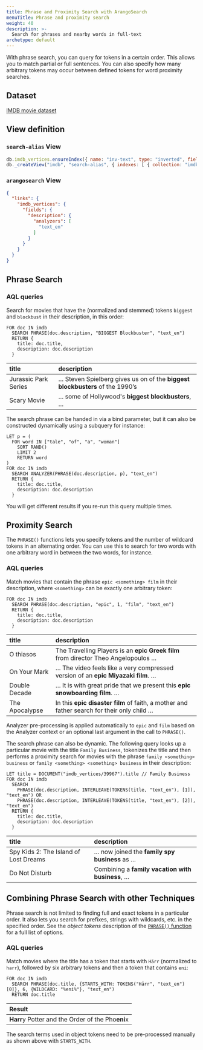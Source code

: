 ```yaml
---
title: Phrase and Proximity Search with ArangoSearch
menuTitle: Phrase and proximity search
weight: 40
description: >-
  Search for phrases and nearby words in full-text
archetype: default
---
```

With phrase search, you can query for tokens in a certain order. This allows
you to match partial or full sentences. You can also specify how many arbitrary
tokens may occur between defined tokens for word proximity searches.

## Dataset

[IMDB movie dataset](example-datasets.md#imdb-movie-dataset)

## View definition

### `search-alias` View

```js
db.imdb_vertices.ensureIndex({ name: "inv-text", type: "inverted", fields: [ { name: "description", analyzer: "text_en" } ] });
db._createView("imdb", "search-alias", { indexes: [ { collection: "imdb_vertices", index: "inv-text" } ] });
```

### `arangosearch` View

```json
{
  "links": {
    "imdb_vertices": {
      "fields": {
        "description": {
          "analyzers": [
            "text_en"
          ]
        }
      }
    }
  }
}
```

## Phrase Search

### AQL queries

Search for movies that have the (normalized and stemmed) tokens `biggest` and
`blockbust` in their description, in this order:

```aql
FOR doc IN imdb
  SEARCH PHRASE(doc.description, "BIGGEST Blockbuster", "text_en")
  RETURN {
    title: doc.title,
    description: doc.description
  }
```

| title | description |
|:------|:------------|
| Jurassic Park Series | … Steven Spielberg gives us on of the **biggest blockbusters** of the 1990’s |
| Scary Movie | … some of Hollywood's **biggest blockbusters**, …

The search phrase can be handed in via a bind parameter, but it can also be
constructed dynamically using a subquery for instance:

```aql
LET p = (
  FOR word IN ["tale", "of", "a", "woman"]
    SORT RAND()
    LIMIT 2
    RETURN word
)
FOR doc IN imdb
  SEARCH ANALYZER(PHRASE(doc.description, p), "text_en")
  RETURN {
    title: doc.title,
    description: doc.description
  }
```

You will get different results if you re-run this query multiple times.

## Proximity Search

The `PHRASE()` functions lets you specify tokens and the number of wildcard
tokens in an alternating order. You can use this to search for two words with
one arbitrary word in between the two words, for instance.

### AQL queries

Match movies that contain the phrase `epic <something> film` in their
description, where `<something>` can be exactly one arbitrary token:

```aql
FOR doc IN imdb
  SEARCH PHRASE(doc.description, "epic", 1, "film", "text_en")
  RETURN {
    title: doc.title,
    description: doc.description
  }
```

| title | description |
|:------|:------------|
| O thiasos | The Travelling Players is an **epic Greek film** from director Theo Angelopoulos …
| On Your Mark | … The video feels like a very compressed version of an **epic Miyazaki film**. …
| Double Decade | … It is with great pride that we present this **epic snowboarding film**. …
| The Apocalypse | In this **epic disaster film** of faith, a mother and father search for their only child …

Analyzer pre-processing is applied automatically to `epic` and `film` based on
the Analyzer context or an optional last argument in the call to `PHRASE()`.

The search phrase can also be dynamic. The following query looks up a
particular movie with the title `Family Business`, tokenizes the title and then
performs a proximity search for movies with the phrase
`family <something> business` or `family <something> <something> business` in
their description:

```aql
LET title = DOCUMENT("imdb_vertices/39967").title // Family Business
FOR doc IN imdb
  SEARCH
    PHRASE(doc.description, INTERLEAVE(TOKENS(title, "text_en"), [1]), "text_en") OR
    PHRASE(doc.description, INTERLEAVE(TOKENS(title, "text_en"), [2]), "text_en")
  RETURN {
    title: doc.title,
    description: doc.description
  }
```

| title | description |
|:------|:------------|
| Spy Kids 2: The Island of Lost Dreams | … now joined the **family spy business** as … |
| Do Not Disturb | Combining a **family vacation with business**, … |

## Combining Phrase Search with other Techniques

Phrase search is not limited to finding full and exact tokens in a particular
order. It also lets you search for prefixes, strings with wildcards, etc. in
the specified order. See the _object tokens_ description of the
[`PHRASE()` function](../../aql/functions/arangosearch.md#phrase) for a full list
of options.

### AQL queries

Match movies where the title has a token that starts with `Härr` (normalized to
`harr`), followed by six arbitrary tokens and then a token that contains `eni`:

```aql
FOR doc IN imdb
  SEARCH PHRASE(doc.title, {STARTS_WITH: TOKENS("Härr", "text_en")[0]}, 6, {WILDCARD: "%eni%"}, "text_en")
  RETURN doc.title
```

| Result |
|:-------|
| **Harr**y Potter and the Order of the Pho**eni**x |

The search terms used in object tokens need to be pre-processed manually as
shown above with `STARTS_WITH`.
